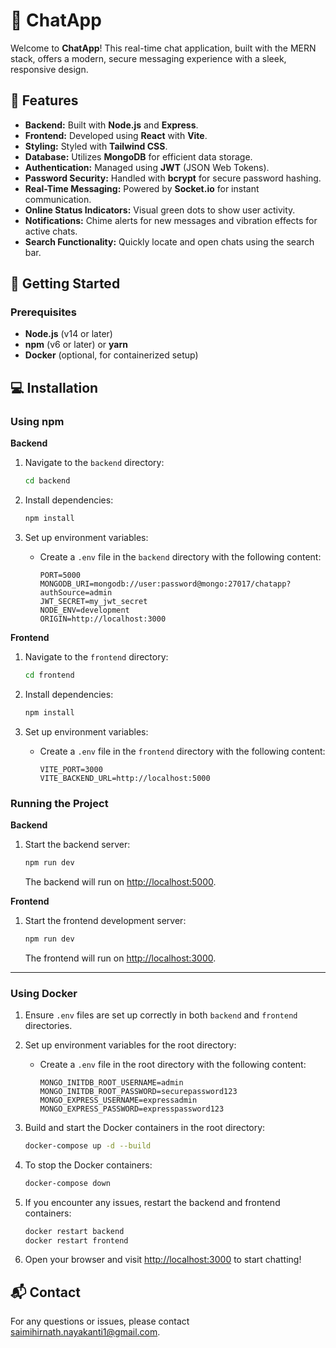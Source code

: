 # 📱 ChatApp

Welcome to **ChatApp**! This real-time chat application, built with the MERN stack, offers a modern, secure messaging experience with a sleek, responsive design.

## 🌟 Features

- **Backend:** Built with **Node.js** and **Express**.
- **Frontend:** Developed using **React** with **Vite**.
- **Styling:** Styled with **Tailwind CSS**.
- **Database:** Utilizes **MongoDB** for efficient data storage.
- **Authentication:** Managed using **JWT** (JSON Web Tokens).
- **Password Security:** Handled with **bcrypt** for secure password hashing.
- **Real-Time Messaging:** Powered by **Socket.io** for instant communication.
- **Online Status Indicators:** Visual green dots to show user activity.
- **Notifications:** Chime alerts for new messages and vibration effects for active chats.
- **Search Functionality:** Quickly locate and open chats using the search bar.

## 🚀 Getting Started

### Prerequisites

- **Node.js** (v14 or later)
- **npm** (v6 or later) or **yarn**
- **Docker** (optional, for containerized setup)

## 💻 Installation

### Using npm

**Backend**

1. Navigate to the `backend` directory:

    ```bash
    cd backend
    ```

2. Install dependencies:

    ```bash
    npm install
    ```

3. Set up environment variables:
    - Create a `.env` file in the `backend` directory with the following content:
        ```plaintext
        PORT=5000
        MONGODB_URI=mongodb://user:password@mongo:27017/chatapp?authSource=admin
        JWT_SECRET=my_jwt_secret
        NODE_ENV=development
        ORIGIN=http://localhost:3000
        ```

**Frontend**

1. Navigate to the `frontend` directory:

    ```bash
    cd frontend
    ```

2. Install dependencies:

    ```bash
    npm install
    ```

3. Set up environment variables:
    - Create a `.env` file in the `frontend` directory with the following content:
        ```plaintext
        VITE_PORT=3000
        VITE_BACKEND_URL=http://localhost:5000
        ```

### Running the Project

**Backend**

1. Start the backend server:

    ```bash
    npm run dev
    ```

    The backend will run on [http://localhost:5000](http://localhost:5000).

**Frontend**

1. Start the frontend development server:

    ```bash
    npm run dev
    ```

    The frontend will run on [http://localhost:3000](http://localhost:3000).

---

### Using Docker

1. Ensure `.env` files are set up correctly in both `backend` and `frontend` directories.

2. Set up environment variables for the root directory:
    - Create a `.env` file in the root directory with the following content:
        ```plaintext
        MONGO_INITDB_ROOT_USERNAME=admin
        MONGO_INITDB_ROOT_PASSWORD=securepassword123
        MONGO_EXPRESS_USERNAME=expressadmin
        MONGO_EXPRESS_PASSWORD=expresspassword123
        ```

3. Build and start the Docker containers in the root directory:

    ```bash
    docker-compose up -d --build
    ```

4. To stop the Docker containers:

    ```bash
    docker-compose down
    ```

5. If you encounter any issues, restart the backend and frontend containers:

    ```bash
    docker restart backend
    docker restart frontend
    ```

6. Open your browser and visit [http://localhost:3000](http://localhost:3000) to start chatting!

## 📬 Contact

For any questions or issues, please contact [saimihirnath.nayakanti1@gmail.com](mailto:saimihirnath.nayakanti1@gmail.com).
